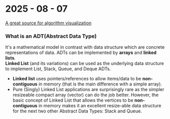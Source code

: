 # 2025 - 08 - 07
[A great source for algorithm visualization](visualgo.net)
### What is an ADT(Abstract Data Type)
It's a mathematical model in contrast with data structure which are concrete representations of data.
ADTs can be implemented by **arrays** and **linked lists**. </br>
**Linked List** (and its variations) can be used as the underlying data structure to implement List, Stack, Queue, and Deque ADTs.
- **Linked list** uses pointers/references to allow items/data to be **non-contiguous** in memory (that is the main difference with a simple array).
- Pure (Singly) Linked List applications are surprisingly rare as the simpler resizeable compact array (vector) can do the job better. However, the basic concept of Linked List that allows the vertices to be **non-contiguous** in memory makes it an excellent resize-able data structure for the next two other Abstract Data Types: Stack and Queue.
